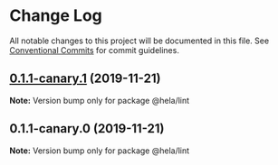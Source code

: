 # Change Log

All notable changes to this project will be documented in this file.
See [Conventional Commits](https://conventionalcommits.org) for commit guidelines.

## [0.1.1-canary.1](https://github.com/tunnckoCore/hela/compare/@hela/lint@0.1.1-canary.0...@hela/lint@0.1.1-canary.1) (2019-11-21)

**Note:** Version bump only for package @hela/lint





## 0.1.1-canary.0 (2019-11-21)

**Note:** Version bump only for package @hela/lint
